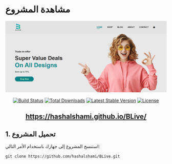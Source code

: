 # مشاهدة المشروع 
<p align="center"><a href="https://hashalshami.github.io/BLive/" target="_blank"><img src="./img/Site.png" style="width: auto" alt="Laravel Logo"></a></p>

<p align="center">
<a href="https://github.com/laravel/framework/actions"><img src="https://github.com/laravel/framework/workflows/tests/badge.svg" alt="Build Status"></a>
<a href="https://packagist.org/packages/laravel/framework"><img src="https://img.shields.io/packagist/dt/laravel/framework" alt="Total Downloads"></a>
<a href="https://packagist.org/packages/laravel/framework"><img src="https://img.shields.io/packagist/v/laravel/framework" alt="Latest Stable Version"></a>
<a href="https://packagist.org/packages/laravel/framework"><img src="https://img.shields.io/packagist/l/laravel/framework" alt="License"></a>
</p>

## <p align="center"><a href="https://hashalshami.github.io/BLive/" target="_blank"> https://hashalshami.github.io/BLive/ </a></p>

## 1. تحميل المشروع

استنسخ المشروع إلى جهازك باستخدام الأمر التالي:

```CMD
git clone https://github.com/hashalshami/BLive.git
```

